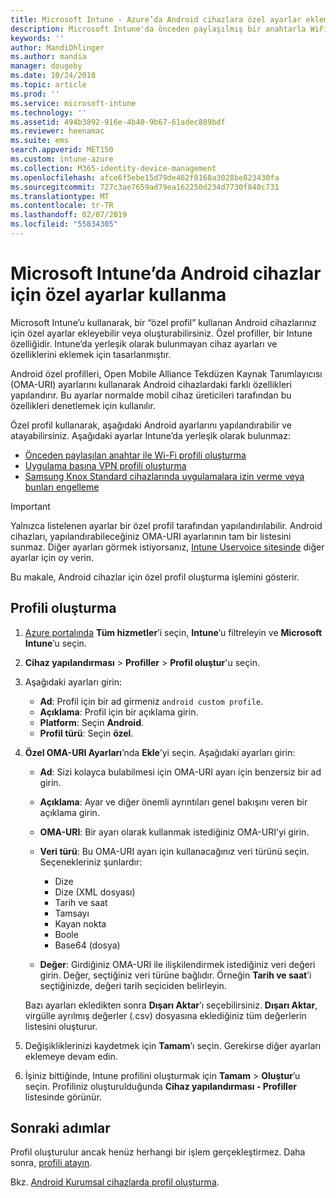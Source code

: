 ```yaml
---
title: Microsoft Intune - Azure’da Android cihazlara özel ayarlar ekleme | Microsoft Docs
description: Microsoft Intune'da önceden paylaşılmış bir anahtarla WiFi profili oluşturmak, uygulama başına VPN profili oluşturmak veya Samsung Knox Standard cihazlarında uygulamalara izin vermek/engellemek için, Android cihazlarına bir özel profil ekleyin veya oluşturun
keywords: ''
author: MandiOhlinger
ms.author: mandia
manager: dougeby
ms.date: 10/24/2018
ms.topic: article
ms.prod: ''
ms.service: microsoft-intune
ms.technology: ''
ms.assetid: 494b3892-916e-4b40-9b67-61adec889bdf
ms.reviewer: heenamac
ms.suite: ems
search.appverid: MET150
ms.custom: intune-azure
ms.collection: M365-identity-device-management
ms.openlocfilehash: afce6f5ebe15d79de462f8168a3028be823430fa
ms.sourcegitcommit: 727c3ae7659ad79ea162250d234d7730f840c731
ms.translationtype: MT
ms.contentlocale: tr-TR
ms.lasthandoff: 02/07/2019
ms.locfileid: "55834305"
---
```

# <a name="use-custom-settings-for-android-devices-in-microsoft-intune"></a>Microsoft Intune’da Android cihazlar için özel ayarlar kullanma

Microsoft Intune’u kullanarak, bir “özel profil” kullanan Android cihazlarınız için özel ayarlar ekleyebilir veya oluşturabilirsiniz. Özel profiller, bir Intune özelliğidir. Intune’da yerleşik olarak bulunmayan cihaz ayarları ve özelliklerini eklemek için tasarlanmıştır.

Android özel profilleri, Open Mobile Alliance Tekdüzen Kaynak Tanımlayıcısı (OMA-URI) ayarlarını kullanarak Android cihazlardaki farklı özellikleri yapılandırır. Bu ayarlar normalde mobil cihaz üreticileri tarafından bu özellikleri denetlemek için kullanılır.

Özel profil kullanarak, aşağıdaki Android ayarlarını yapılandırabilir ve atayabilirsiniz. Aşağıdaki ayarlar Intune’da yerleşik olarak bulunmaz:

- [Önceden paylaşılan anahtar ile Wi-Fi profili oluşturma](/intune/wi-fi-profile-shared-key)
- [Uygulama başına VPN profili oluşturma](/intune/android-pulse-secure-per-app-vpn)
- [Samsung Knox Standard cihazlarında uygulamalara izin verme veya bunları engelleme](/intune/samsung-knox-apps-allow-block)

>[!IMPORTANT]
> Yalnızca listelenen ayarlar bir özel profil tarafından yapılandırılabilir. Android cihazları, yapılandırabileceğiniz OMA-URI ayarlarının tam bir listesini sunmaz. Diğer ayarları görmek istiyorsanız, [Intune Uservoice sitesinde](https://microsoftintune.uservoice.com/forums/291681-ideas) diğer ayarlar için oy verin.

Bu makale, Android cihazlar için özel profil oluşturma işlemini gösterir.

## <a name="create-the-profile"></a>Profili oluşturma

1. [Azure portalında](https://portal.azure.com) **Tüm hizmetler**’i seçin, **Intune**’u filtreleyin ve **Microsoft Intune**’u seçin.
2. **Cihaz yapılandırması** > **Profiller** > **Profil oluştur**'u seçin.
3. Aşağıdaki ayarları girin:

    - **Ad**: Profil için bir ad girmeniz `android custom profile`.
    - **Açıklama**: Profil için bir açıklama girin.
    - **Platform**: Seçin **Android**.
    - **Profil türü**: Seçin **özel**.

4. **Özel OMA-URI Ayarları**’nda **Ekle**’yi seçin. Aşağıdaki ayarları girin:

    - **Ad**: Sizi kolayca bulabilmesi için OMA-URI ayarı için benzersiz bir ad girin.
    - **Açıklama**: Ayar ve diğer önemli ayrıntıları genel bakışını veren bir açıklama girin.
    - **OMA-URI**: Bir ayarı olarak kullanmak istediğiniz OMA-URI'yi girin.
    - **Veri türü**: Bu OMA-URI ayarı için kullanacağınız veri türünü seçin. Seçenekleriniz şunlardır:

      - Dize
      - Dize (XML dosyası)
      - Tarih ve saat
      - Tamsayı
      - Kayan nokta
      - Boole
      - Base64 (dosya)

    - **Değer**: Girdiğiniz OMA-URI ile ilişkilendirmek istediğiniz veri değeri girin. Değer, seçtiğiniz veri türüne bağlıdır. Örneğin **Tarih ve saat**’i seçtiğinizde, değeri tarih seçiciden belirleyin.

    Bazı ayarları ekledikten sonra **Dışarı Aktar**’ı seçebilirsiniz. **Dışarı Aktar**, virgülle ayrılmış değerler (.csv) dosyasına eklediğiniz tüm değerlerin listesini oluşturur.

5. Değişikliklerinizi kaydetmek için **Tamam**’ı seçin. Gerekirse diğer ayarları eklemeye devam edin. 
6. İşiniz bittiğinde, Intune profilini oluşturmak için **Tamam** > **Oluştur**’u seçin. Profiliniz oluşturulduğunda **Cihaz yapılandırması - Profiller** listesinde görünür.

## <a name="next-steps"></a>Sonraki adımlar

Profil oluşturulur ancak henüz herhangi bir işlem gerçekleştirmez. Daha sonra, [profili atayın](device-profile-assign.md).

Bkz. [Android Kurumsal cihazlarda profil oluşturma](custom-settings-android-for-work.md).
